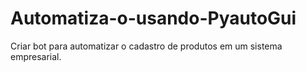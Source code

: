 # Automatiza-o-usando-PyautoGui
Criar bot para automatizar o cadastro de produtos em um sistema empresarial.
